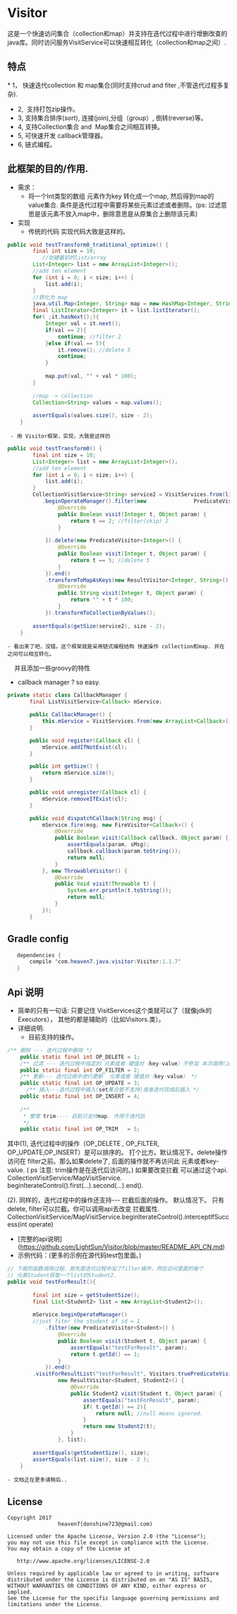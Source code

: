 # Visitor
这是一个快速访问集合（collection和map）并支持在迭代过程中进行增删改查的 java库。同时访问服务VisitService可以快速相互转化（collection和map之间）.

## 特点   
* 1， 快速迭代collection 和 map集合(同时支持crud and fiter ,不管迭代过程多复杂). 
* 2,  支持打包zip操作。
* 3,  支持集合排序(sort), 连接(join),分组（group）, 倒转(reverse)等。
* 4,  支持Collection集合 and  Map集合之间相互转换。
* 5,  可快速开发 callback管理器。
* 6,  链式编程。
  
## 此框架的目的/作用.
* 需求： 
     - 将一个Int类型的数组 元素作为key 转化成一个map, 然后得到map的value集合. 条件是迭代过程中需要将某些元素过滤或者删除。(ps: 过滤意思是该元素不放入map中，删除意思是从原集合上删除该元素)
* 实现
     - 传统的代码 实现代码大致是这样的。
``` java
public void testTransform0_traditional_optimize() {
		final int size = 10;
           //创建最初的list/array
		List<Integer> list = new ArrayList<Integer>();
		//add ten element
		for (int i = 0; i < size; i++) {
			list.add(i);
		}
		//转化为 map
		java.util.Map<Integer, String> map = new HashMap<Integer, String>();
		final ListIterator<Integer> it = list.listIterator();
		for( ;it.hasNext();){
			Integer val = it.next();
			if(val == 2){
				continue; //filter 2
			}else if(val == 5){
				it.remove(); //delete 5
				continue;
			}
			
			map.put(val, "" + val * 100);
		}
		
		//map -> collection
		Collection<String> values = map.values();
		
		assertEquals(values.size(), size - 2);
	}
```
     - 用 Visitor框架，实现，大致是这样的
```java
public void testTransform0() {
		final int size = 10;
		List<Integer> list = new ArrayList<Integer>();
		//add ten element
		for (int i = 0; i < size; i++) {
			list.add(i);
		}
		CollectionVisitService<String> service2 = VisitServices.from(list)
		   .beginOperateManager().filter(new               PredicateVisitor<Integer>() {
				@Override
				public Boolean visit(Integer t, Object param) {
					return t == 2; //filter(skip) 2
				}
	
			}).delete(new PredicateVisitor<Integer>() {
				@Override
				public Boolean visit(Integer t, Object param) {
					return t == 5; //delete 5
				}
			}).end()
			.transformToMapAsKeys(new ResultVisitor<Integer, String>() {
				@Override
				public String visit(Integer t, Object param) {
					return "" + t * 100;
				}
			}).transformToCollectionByValues();
		
		assertEquals(getSize(service2), size - 2);
	}
```
    - 看出来了吧，没错。这个框架就是采用链式编程结构 快速操作 collection和map. 并在之间可以相互转化。
     并且添加一些groovy的特性
 * callback manager ? so easy.
 ```java
 private static class CallbackManager {
		final ListVisitService<Callback> mService;

		public CallbackManager() {
			this.mService = VisitServices.from(new ArrayList<Callback>());
		}

		public void register(Callback cl) {
			mService.addIfNotExist(cl);
		}

		public int getSize() {
			return mService.size();
		}

		public void unregister(Callback cl) {
			mService.removeIfExist(cl);
		}

		public void dispatchCallback(String msg) {
			mService.fire(msg, new FireVisitor<Callback>() {
				@Override
				public Boolean visit(Callback callback, Object param) {
					assertEquals(param, sMsg);
					callback.callback(param.toString());
					return null;
				}
			}, new ThrowableVisitor() {
				@Override
				public Void visit(Throwable t) {
					System.err.println(t.toString());
					return null;
				}
			});
		}

 ```
     
## Gradle config

```java
   dependencies {
       compile 'com.heaven7.java.visitor:Visitor:1.1.7'
   }
```

## Api 说明 
* 简单的只有一句话:  只要记住 VisitServices这个类就可以了（就像jdk的Executors），
其他的都是辅助的（比如Visitors.类）。
* 详细说明.
   - 目前支持的操作。
```java
/** 删除 --- 迭代过程中删除 */
	public static final int OP_DELETE = 1;
	/** 过滤 --- 迭代过程中指定的 元素或者 键值对（key-value）不参加 本次调用(比如CollectionVisitService的 visitForQueryResultList  是一次调用)*/
	public static final int OP_FILTER = 2;
	/** 更新--- 迭代过程中进行更新  元素或者 键值对（key-value） */
	public static final int OP_UPDATE = 3;
      /** 插入---迭代过程中插入(set集合暂不支持)或者迭代完成后插入 */
	public static final int OP_INSERT = 4;
	
	/**
	 * 整理 trim---- 目前只支持map. 作用于迭代后 
	 */
	public static final int OP_TRIM   = 5;
```  
其中(1), 迭代过程中的操作（OP_DELETE , OP_FILTER, OP_UPDATE,OP_INSERT）是可以排序的。 打个比方。默认情况下。delete操作访问在 filter之前。那么如果delete了, 后面的操作就不再访问此 元素或者key-value.  ( ps 注意: trim操作是在迭代后访问的。)
如果要改变拦截 可以通过这个api.  CollectionVisitService/MapVisitService. beginIterateControl().first(...).second(...).end().

   (2). 同样的，迭代过程中的操作还支持--- 拦截后面的操作。 默认情况下。
只有delete, filter可以拦截。你可以调用api去改变 拦截属性. CollectionVisitService/MapVisitService.beginIterateControl().interceptIfSuccess(int operate)
  - [完整的api说明] (https://github.com/LightSun/Visitor/blob/master/README_API_CN.md)
  - 示例代码：(更多的示例在源代码test包里面。)
```java
// 下面的函数调用过程。首先是迭代过程中加了filter操作，然后访问里面的每个
// 元素Student获取一个list的Student2.
public void testForResult(){
		
		final int size = getStudentSize();
		final List<Student2> list = new ArrayList<Student2>();
		
		mService.beginOperateManager()
		//just fiter the student of id = 1
			.filter(new PredicateVisitor<Student>() {
				@Override
				public Boolean visit(Student t, Object param) {
					assertEquals("testForResult", param);
					return t.getId() == 1;
				}
			}).end()
		.visitForResultList("testForResult", Visitors.truePredicateVisitor(), 
				new ResultVisitor<Student, Student2>() {
					@Override
					public Student2 visit(Student t, Object param) {
						assertEquals("testForResult", param);
						if( t.getId() == 2){
							return null; //null means ignored.
						}
						return new Student2(t);
					}
				}, list);
		
		assertEquals(getStudentSize(), size);
		assertEquals(list.size(), size - 2 );
	}
```
    - 文档正在更多请稍后..




## License

    Copyright 2017  
                    heaven7(donshine723@gmail.com)

    Licensed under the Apache License, Version 2.0 (the "License");
    you may not use this file except in compliance with the License.
    You may obtain a copy of the License at

       http://www.apache.org/licenses/LICENSE-2.0

    Unless required by applicable law or agreed to in writing, software
    distributed under the License is distributed on an "AS IS" BASIS,
    WITHOUT WARRANTIES OR CONDITIONS OF ANY KIND, either express or implied.
    See the License for the specific language governing permissions and
    limitations under the License.




